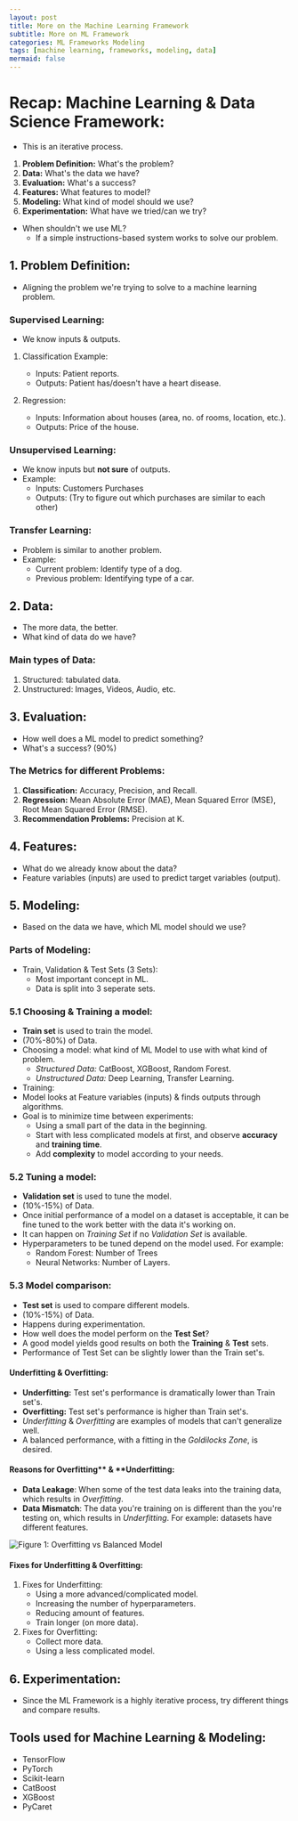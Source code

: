 ```yaml
---
layout: post
title: More on the Machine Learning Framework
subtitle: More on ML Framework
categories: ML Frameworks Modeling
tags: [machine learning, frameworks, modeling, data]
mermaid: false
---
```


# Recap: Machine Learning & Data Science Framework:

- This is an iterative process.

1. **Problem Definition:** What's the problem?
2. **Data:** What's the data we have?
3. **Evaluation:** What's a success?
4. **Features:** What features to model?
5. **Modeling:** What kind of model should we use?
6. **Experimentation:** What have we tried/can we try?

- When shouldn't we use ML?
    - If a simple instructions-based system works to solve our problem.

## 1. Problem Definition:
- Aligning the problem we're trying to solve to a machine learning problem.

### Supervised Learning:
- We know inputs & outputs.
1. Classification Example: 
    - Inputs: Patient reports. 
    - Outputs: Patient has/doesn't have a heart disease.

2. Regression:
    - Inputs: Information about houses (area, no. of rooms, location, etc.). 
    - Outputs: Price of the house.

### Unsupervised Learning:
- We know inputs but **not sure** of outputs.
- Example:
    - Inputs: Customers Purchases
    - Outputs: (Try to figure out which purchases are similar to each other)

### Transfer Learning:
- Problem is similar to another problem.
- Example:
    - Current problem: Identify type of a dog.
    - Previous problem: Identifying type of a car.



## 2. Data:
- The more data, the better.
- What kind of data do we have?

### Main types of Data:
1. Structured: tabulated data.
2. Unstructured: Images, Videos, Audio, etc.


## 3. Evaluation:
- How well does a ML model to predict something?
- What's a success? (90%)

### The Metrics for different Problems:
1. **Classification:** Accuracy, Precision, and Recall.
2. **Regression:** Mean Absolute Error (MAE), Mean Squared Error (MSE), Root Mean Squared Error (RMSE).
3. **Recommendation Problems:** Precision at K.


## 4. Features:
- What do we already know about the data?
- Feature variables (inputs) are used to predict target variables (output).

## 5. Modeling:
- Based on the data we have, which ML model should we use?

### Parts of Modeling:
- Train, Validation & Test Sets (3 Sets):
    - Most important concept in ML.
    - Data is split into 3 seperate sets.


### 5.1 Choosing & Training a model:
- **Train set** is used to train the model.
- (70%-80%) of Data.
- Choosing a model: what kind of ML Model to use with what kind of problem.
    - *Structured Data:* CatBoost, XGBoost, Random Forest.
    - *Unstructured Data:* Deep Learning, Transfer Learning.
- Training:
- Model looks at Feature variables (inputs) & finds outputs through algorithms.
- Goal is to minimize time between experiments:
    - Using a small part of the data in the beginning.
    - Start with less complicated models at first, and observe **accuracy** and **training time**.
    - Add **complexity** to model according to your needs.


### 5.2 Tuning a model:
- **Validation set** is used to tune the model.
- (10%-15%) of Data.
- Once initial performance of a model on a dataset is acceptable, it can be fine tuned to the work better with the data it's working on.
- It can happen on *Training Set* if no *Validation Set* is available.
- Hyperparameters to be tuned depend on the model used. For example:
    - Random Forest: Number of Trees
    - Neural Networks: Number of Layers.



### 5.3 Model comparison:
- **Test set** is used to compare different models.
- (10%-15%) of Data.
- Happens during experimentation.
- How well does the model perform on the **Test Set**?
- A good model yields good results on both the **Training** & **Test** sets.
- Performance of Test Set can be slightly lower than the Train set's.

#### Underfitting & Overfitting:
- **Underfitting:** Test set's performance is dramatically lower than Train set's. 
- **Overfitting:** Test set's performance is higher than Train set's.
- *Underfitting* & *Overfitting* are examples of models that can't generalize well.
- A balanced performance, with a fitting in the *Goldilocks Zone*, is desired.
#### Reasons for Overfitting** & **Underfitting:
- **Data Leakage**: When some of the test data leaks into the training data, which results in *Overfitting*.
- **Data Mismatch**: The data you're training on is different than the you're testing on, which results in *Underfitting*. For example: datasets have different features.

![Figure 1: Overfitting vs Balanced Model](https://upload.wikimedia.org/wikipedia/commons/thumb/1/19/Overfitting.svg/300px-Overfitting.svg.png)

#### Fixes for Underfitting & Overfitting:
1. Fixes for Underfitting:
    - Using a more advanced/complicated model.
    - Increasing the number of hyperparameters.
    - Reducing amount of features.
    - Train longer (on more data).
2. Fixes for Overfitting:
    - Collect more data.
    - Using a less complicated model.

## 6. Experimentation:
- Since the ML Framework is a highly iterative process, try different things and compare results.


## Tools used for Machine Learning & Modeling:
- TensorFlow
- PyTorch
- Scikit-learn
- CatBoost
- XGBoost
- PyCaret
